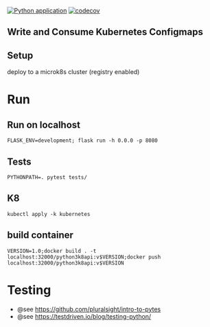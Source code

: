 [![Python application](https://github.com/schmiddim/k8-python-api-example/actions/workflows/python-app.yaml/badge.svg)](https://github.com/schmiddim/k8-python-api-example/actions/workflows/python-app.yaml)
[![codecov](https://codecov.io/gh/schmiddim/k8-python-api-example/branch/master/graph/badge.svg?token=LA96MMN4EI)](https://codecov.io/gh/schmiddim/k8-python-api-example)
## Write and Consume Kubernetes Configmaps

## Setup

deploy to a microk8s cluster (registry enabled)
# Run 

## Run on localhost

```
FLASK_ENV=development; flask run -h 0.0.0 -p 8080
```

## Tests

```
PYTHONPATH=. pytest tests/
```

## K8
```
kubectl apply -k kubernetes
```
## build container

```
VERSION=1.0;docker build . -t localhost:32000/python3k8api:v$VERSION;docker push localhost:32000/python3k8api:v$VERSION
```

# Testing
- @see https://github.com/pluralsight/intro-to-pytes
- @see https://testdriven.io/blog/testing-python/
